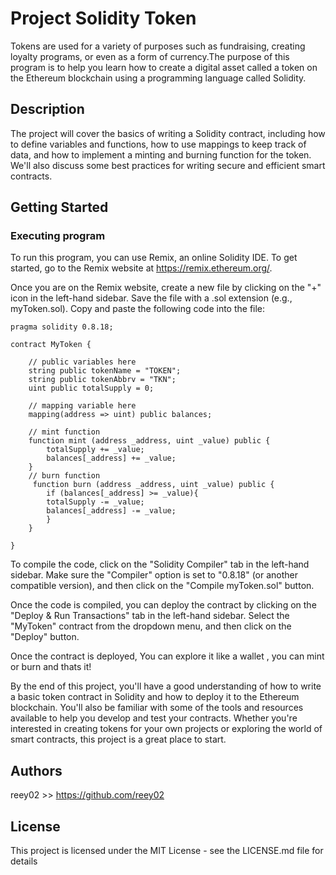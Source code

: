 # Project Solidity Token

Tokens are used for a variety of purposes such as fundraising, creating loyalty programs, or even as a form of currency.The purpose of this program is to help you learn how to create a digital asset called a token on the Ethereum blockchain using a programming language called Solidity. 

## Description

The project will cover the basics of writing a Solidity contract, including how to define variables and functions, how to use mappings to keep track of data, and how to implement a minting and burning function for the token. We'll also discuss some best practices for writing secure and efficient smart contracts.

## Getting Started

### Executing program

To run this program, you can use Remix, an online Solidity IDE. To get started, go to the Remix website at https://remix.ethereum.org/.

Once you are on the Remix website, create a new file by clicking on the "+" icon in the left-hand sidebar. Save the file with a .sol extension (e.g., myToken.sol). Copy and paste the following code into the file:

```
pragma solidity 0.8.18;

contract MyToken {

    // public variables here
    string public tokenName = "TOKEN";
    string public tokenAbbrv = "TKN";
    uint public totalSupply = 0;

    // mapping variable here
    mapping(address => uint) public balances;

    // mint function
    function mint (address _address, uint _value) public {
        totalSupply += _value;
        balances[_address] += _value;
    }
    // burn function
     function burn (address _address, uint _value) public {
        if (balances[_address] >= _value){
        totalSupply -= _value;
        balances[_address] -= _value;
        }
    }

}

```

To compile the code, click on the "Solidity Compiler" tab in the left-hand sidebar. Make sure the "Compiler" option is set to "0.8.18" (or another compatible version), and then click on the "Compile myToken.sol" button.

Once the code is compiled, you can deploy the contract by clicking on the "Deploy & Run Transactions" tab in the left-hand sidebar. Select the "MyToken" contract from the dropdown menu, and then click on the "Deploy" button.

Once the contract is deployed, You can explore it like a wallet , you can mint or burn and thats it!


By the end of this project, you'll have a good understanding of how to write a basic token contract in Solidity and how to deploy it to the Ethereum blockchain. You'll also be familiar with some of the tools and resources available to help you develop and test your contracts. Whether you're interested in creating tokens for your own projects or exploring the world of smart contracts, this project is a great place to start.

## Authors

reey02 >>
https://github.com/reey02


## License

This project is licensed under the MIT License - see the LICENSE.md file for details
